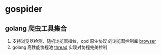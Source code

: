 # gospider

## golang 爬虫工具集合

1. 支持浏览器检测，随机浏览器指纹，cpd 原生协议 的浏览器控制库 [browser](https://gitee.com/baixudong/gospider/tree/master/browser)
2. golang 高性能协程池 [thread](https://gitee.com/baixudong/gospider/tree/master/thread) 实现对协程完美控制




